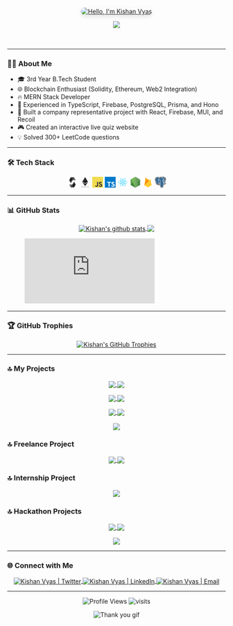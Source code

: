 <p align="center">
  <a href="https://github.com/KishanVyas308">
    <img height="120px" style="object-fit: cover; border-radius: 10px; box-shadow: 0px 4px 10px rgba(0,0,0,0.1);" alt="Hello, I'm Kishan Vyas" src="/github background 2.png" />
  </a>
</p>

<p align="center">
  <img src="https://readme-typing-svg.herokuapp.com?color=FF69B4&lines=Passionate+Developer;FULL+Stack+Enthusiast;Blockchain+Explorer;Problem+Solver" />
</p>


<br />

---

### 👨‍💻 About Me

- 🎓 3rd Year B.Tech Student
- 🌐 Blockchain Enthusiast (Solidity, Ethereum, Web2 Integration)
- 🔥 MERN Stack Developer
- 💼 Experienced in TypeScript, Firebase, PostgreSQL, Prisma, and Hono
- 🚀 Built a company representative project with React, Firebase, MUI, and Recoil
- 🎮 Created an interactive live quiz website
- 💡 Solved 300+ LeetCode questions


---

### 🛠️ Tech Stack

<p align="center">
  <code><img height="25" alt="solidity" src="https://raw.githubusercontent.com/github/explore/main/topics/solidity/solidity.png"></code>
  <code><img height="25" alt="ethereum" src="https://raw.githubusercontent.com/github/explore/main/topics/ethereum/ethereum.png"></code>
  <code><img height="25" alt="javascript" src="https://raw.githubusercontent.com/github/explore/main/topics/javascript/javascript.png"></code>
  <code><img height="25" alt="typescript" src="https://raw.githubusercontent.com/github/explore/main/topics/typescript/typescript.png"></code>
  <code><img height="25" alt="react" src="https://raw.githubusercontent.com/github/explore/main/topics/react/react.png"></code>
  <code><img height="25" alt="nodejs" src="https://raw.githubusercontent.com/github/explore/main/topics/nodejs/nodejs.png"></code>
  <code><img height="25" alt="firebase" src="https://raw.githubusercontent.com/github/explore/main/topics/firebase/firebase.png"></code>
  <code><img height="25" alt="postgresql" src="https://raw.githubusercontent.com/github/explore/main/topics/postgresql/postgresql.png"></code>
</p>

---

### 📊 GitHub Stats

<p align="center">
  <a href="https://github.com/KishanVyas308/github-readme-stats">
    <img align="center" width="50%" src="https://github-readme-stats.vercel.app/api?username=KishanVyas308&show_icons=true&include_all_commits=true&theme=radical&hide_border=true" alt="Kishan's github stats" />
  </a>
  <a href="https://github.com/KishanVyas308/github-readme-stats">
    <img align="center" width="38%" src="https://github-readme-stats.vercel.app/api/top-langs/?username=KishanVyas308&layout=compact&theme=radical&hide_border=true" />
  </a>
</p>

<figure><embed src="https://wakatime.com/share/@a4792295-0000-439f-9f07-59dc4516b102/a10bec5d-3ad1-4565-b7bc-d63d0a34c897.svg"></embed></figure>

---

### 🏆 GitHub Trophies

<p align="center">
  <a href="https://github.com/ryo-ma/github-profile-trophy">
    <img align="center" src="https://github-profile-trophy.vercel.app/?username=KishanVyas308&theme=radical&no-frame=true&row=1&column=6" alt="Kishan's GitHub Trophies" />
  </a>
</p>

---

### 🔝 My Projects

<p align="center">
   <a href="https://github.com/KishanVyas308/Ai-Mini-Projects">
    <img align="center" src="https://github-readme-stats.vercel.app/api/pin/?username=KishanVyas308&repo=Ai-Mini-Projects&theme=radical" />
  </a>
  <a href="https://github.com/KishanVyas308/Real-Time-Collaborative-Code-Editor">
    <img align="center" src="https://github-readme-stats.vercel.app/api/pin/?username=KishanVyas308&repo=Real-Time-Collaborative-Code-Editor&theme=radical" />
  </a>
</p>
<p align="center">
  <a href="https://github.com/KishanVyas308/Blogit">
    <img align="center" src="https://github-readme-stats.vercel.app/api/pin/?username=KishanVyas308&repo=blogit&theme=radical" />
  </a>
  <a href="https://github.com/KishanVyas308/quiztical">
    <img align="center" src="https://github-readme-stats.vercel.app/api/pin/?username=KishanVyas308&repo=quiztical&theme=radical" />
  </a>
</p>
<p align="center">
  <a href="https://github.com/KishanVyas308/todo_task">
    <img align="center" src="https://github-readme-stats.vercel.app/api/pin/?username=KishanVyas308&repo=todo_task&theme=radical" />
  </a>
  <a href="https://github.com/KishanVyas308/weather_app">
    <img align="center" src="https://github-readme-stats.vercel.app/api/pin/?username=KishanVyas308&repo=weather_app&theme=radical" />
  </a>
</p>

<p align="center">
  <a href="https://github.com/KishanVyas308/flutter_shoes_app_ui">
    <img align="center" src="https://github-readme-stats.vercel.app/api/pin/?username=KishanVyas308&repo=flutter_shoes_app_ui&theme=radical" />
  </a>
</p>


### 🔝 Freelance Project

<p align="center">
  <a href="https://github.com/KishanVyas308/Shashvat">
    <img align="center" src="https://github-readme-stats.vercel.app/api/pin/?username=KishanVyas308&repo=Shashvat&theme=radical" />
  </a>
  <a href="https://github.com/KishanVyas308/Dasharam">
    <img align="center" src="https://github-readme-stats.vercel.app/api/pin/?username=KishanVyas308&repo=Dasharam&theme=radical" />
  </a>
</p>

### 🔝 Internship Project

<p align="center">
  <a href="https://github.com/KishanVyas308/Import-Export">
    <img align="center" src="https://github-readme-stats.vercel.app/api/pin/?username=KishanVyas308&repo=Import-Export&theme=radical" />
  </a>
</p>

### 🔝 Hackathon Projects

<p align="center">
  <a href="https://github.com/KishanVyas308/BlockForge">
    <img align="center" src="https://github-readme-stats.vercel.app/api/pin/?username=KishanVyas308&repo=BlockForge&theme=radical" />
  </a>
  <a href="https://github.com/KishanVyas308/AggreNet">
    <img align="center" src="https://github-readme-stats.vercel.app/api/pin/?username=KishanVyas308&repo=AggreNet&theme=radical" />
  </a>
</p>
<p align="center">
  <a href="https://github.com/KishanVyas308/Crop-Yard">
    <img align="center" src="https://github-readme-stats.vercel.app/api/pin/?username=KishanVyas308&repo=Crop-Yard&theme=radical" />
  </a>
 
</p>

---

### 🌐 Connect with Me

<p align="center">
  <a href="https://x.com/kishan_vya_308">
    <img align="center" alt="Kishan Vyas | Twitter" width="24px" src="https://raw.githubusercontent.com/anuraghazra/anuraghazra/master/assets/twitter.svg" />
  </a>
  <a href="https://www.linkedin.com/in/kishan-vyas-aa4245251/">
    <img align="center" alt="Kishan Vyas | LinkedIn" width="24px" src="https://upload.wikimedia.org/wikipedia/commons/c/ca/LinkedIn_logo_initials.png" />
  </a>
  <a href="mailto:kishanvyas308@gmail.com">
    <img align="center" alt="Kishan Vyas | Email" width="24px" src="https://upload.wikimedia.org/wikipedia/commons/4/4e/Gmail_Icon.png" />
  </a>
</p>

---

<p align="center">
  <img src="https://komarev.com/ghpvc/?username=KishanVyas308&style=flat-square&color=blue" alt="Profile Views" />
  <img src="https://badges.pufler.dev/visits/KishanVyas308/KishanVyas308?color=blue" alt="visits" />
</p>

<p align="center">
  <img src="https://media.giphy.com/media/2t9juAZtcUgd2/giphy.gif" width="200" alt="Thank you gif"/>
</p>
